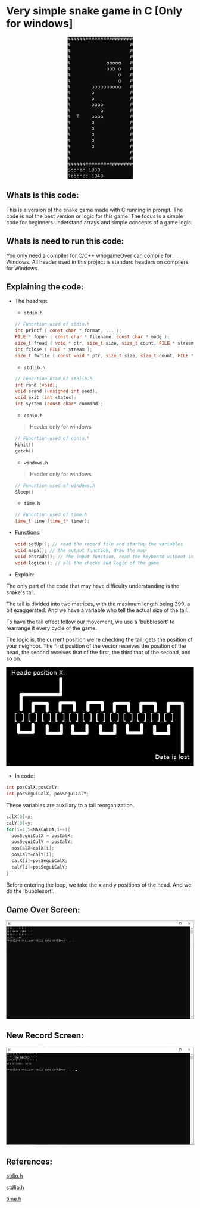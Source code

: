 # Very simple snake game in C [Only for windows]

<p align="center">
  <img src=".img/jogoMap.png">
</p>

## Whats is this code:

This is a version of the snake game made with C running in prompt. The code is not the best version or logic for this game. The focus is a simple code for beginners understand arrays and simple concepts of a game logic.

## Whats is need to run this code:

You only need a compiler for C/C++ whogameOver can compile for Windows. All header used in this project is standard headers on compilers for Windows.

## Explaining the code:

- The headres:
    - ```stdio.h```
    
    ```c
    // Funcrtion used of stdio.h
    int printf ( const char * format, ... );
    FILE * fopen ( const char * filename, const char * mode );
    size_t fread ( void * ptr, size_t size, size_t count, FILE * stream );
    int fclose ( FILE * stream );
    size_t fwrite ( const void * ptr, size_t size, size_t count, FILE * stream );
    ```
    - ```stdlib.h```
    ```c
    // Funcrtion used of stdlib.h
    int rand (void);
    void srand (unsigned int seed);
    void exit (int status);
    int system (const char* command);
    ```
    - ```conio.h```
    
    >Header only for windows
    ```c
    // Funcrtion used of conio.h
    kbhit()
    getch()
    
    ```
    - ```windows.h```
    
    >Header only for windows
    ```c
    // Funcrtion used of windows.h
    Sleep()
    
    ```
    - ```time.h```
    ```c
    // Funcrtion used of time.h
    time_t time (time_t* timer);
    
    ```
- Functions:
    ```c
    void setUp(); // read the record file and startup the variables
    void mapa(); // the output function, draw the map
    void entrada(); // the input function, read the keyboard without interruptions
    void logica(); // all the checks and logic of the game    
    ```
- Explain:

The only part of the code that may have difficulty understanding is the snake's tail.

The tail is divided into two matrices, with the maximum length being 399, a bit exaggerated. And we have a variable who tell the actual size of the tail.

To have the tail effect follow our movement, we use a 'bubblesort' to rearrange it every cycle of the game.

The logic is, the current position we're checking the tail, gets the position of your neighbor. The first position of the vector receives the position of the head, the second receives that of the first, the third that of the second, and so on.

<p align="center">
  <img src=".img/tailLogic.png">
</p>

- In code:
```C
int posCalX,posCalY; 
int posSeguiCalX, posSeguiCalY;
```
These variables are auxiliary to a tail reorganization. 
```C
calX[0]=x;
calY[0]=y;
for(i=1;i<MAXCALDA;i++){ 
  posSeguiCalX = posCalX;
  posSeguiCalY = posCalY;
  posCalX=calX[i];
  posCalY=calY[i];
  calX[i]=posSeguiCalX;
  calY[i]=posSeguiCalY;
}
``` 

Before entering the loop, we take the x and y positions of the head. And we do the 'bubblesort'.


## Game Over Screen: 

<p align="center">
  <img src=".img/gameOver.PNG">
</p>

## New Record Screen: 

<p align="center">
  <img src=".img/record.PNG">
</p>





## References:

[stdio.h](http://www.cplusplus.com/reference/cstdio/)

[stdlib.h](http://www.cplusplus.com/reference/cstdlib/)

[time.h](http://www.cplusplus.com/reference/ctime/)
